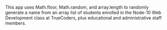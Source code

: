 This app uses Math.floor, Math.random, and array.length to randomly generate a name from an array list of students enrolled in the Node-10 Web Development class at TrueCoders, plus educational and administrative staff members.

